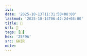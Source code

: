 ```yaml
---
ivs:
date: '2025-10-13T11:31:58+08:00'
lastmod: '2025-10-14T06:42:24+08:00'
title: 󰫏
url: 󰫏
tags: [𥾚]
hex: '25F9A'
src: GHZR
note:
---
```

